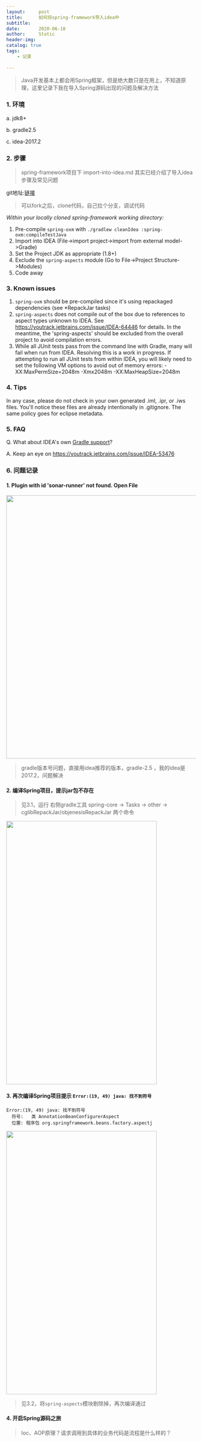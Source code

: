 ```yaml
---
layout:     post
title:      如何将spring-framework导入idea中
subtitle:   
date:       2020-06-10
author:     Static
header-img: 
catalog: true
tags:
    - 记录
    
---
```


> Java开发基本上都会用Spring框架，但是绝大数只是在用上，不知道原理，这里记录下我在导入Spring源码出现的问题及解决方法

### 1. 环境

a. jdk8+

b. gradle2.5

c. idea-2017.2


### 2. 步骤

> spring-framework项目下 import-into-idea.md 其实已经介绍了导入idea步骤及常见问题

git地址:[链接](https://github.com/spring-projects/spring-framework)

> 可以fork之后，clone代码，自己拉个分支，调试代码


_Within your locally cloned spring-framework working directory:_

1. Pre-compile `spring-oxm` with `./gradlew cleanIdea :spring-oxm:compileTestJava`
2. Import into IDEA (File->import project->import from external model->Gradle)
3. Set the Project JDK as appropriate (1.8+)
4. Exclude the `spring-aspects` module (Go to File->Project Structure->Modules)
5. Code away

### 3. Known issues

1. `spring-oxm` should be pre-compiled since it's using repackaged dependencies (see *RepackJar tasks)
2. `spring-aspects` does not compile out of the box due to references to aspect types unknown to IDEA.
See https://youtrack.jetbrains.com/issue/IDEA-64446 for details. In the meantime, the 'spring-aspects'
should be excluded from the overall project to avoid compilation errors.
3. While all JUnit tests pass from the command line with Gradle, many will fail when run from IDEA.
Resolving this is a work in progress. If attempting to run all JUnit tests from within IDEA, you will
likely need to set the following VM options to avoid out of memory errors:
    -XX:MaxPermSize=2048m -Xmx2048m -XX:MaxHeapSize=2048m

### 4. Tips

In any case, please do not check in your own generated .iml, .ipr, or .iws files.
You'll notice these files are already intentionally in .gitignore. The same policy goes for eclipse metadata.

### 5. FAQ

Q. What about IDEA's own [Gradle support](https://confluence.jetbrains.net/display/IDEADEV/Gradle+integration)?

A. Keep an eye on https://youtrack.jetbrains.com/issue/IDEA-53476

### 6. 问题记录

#### 1. Plugin with id 'sonar-runner' not found. Open File

<html>
    <img src="/img/tool/import-spring-idea-q1.jpg" width="700" height="700" /> 
</html>

> gradle版本号问题，直接用idea推荐的版本，gradle-2.5 ，我的idea是 2017.2，问题解决

#### 2. 编译Spring项目，提示jar包不存在

> 见3.1，运行 右侧gradle工具 spring-core -> Tasks -> other -> cglibRepackJar/objenesisRepackJar 两个命令

<html>
    <img src="/img/tool/import-spring-idea-q2.jpg" width="400" height="700" /> 
</html>

#### 3. 再次编译Spring项目提示 `Error:(19, 49) java: 找不到符号`

```
Error:(19, 49) java: 找不到符号
  符号:   类 AnnotationBeanConfigurerAspect
  位置: 程序包 org.springframework.beans.factory.aspectj
```

<html>
    <img src="/img/tool/import-spring-idea-q3.jpg" width="400" height="700" /> 
</html>

> 见3.2，将`spring-aspects`模块剔除掉，再次编译通过

#### 4. 开启Spring源码之旅

> Ioc、AOP原理？请求调用到具体的业务代码是流程是什么样的？